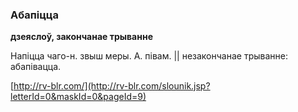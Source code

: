 ### Абапіцца
**дзеяслоў, закончанае трыванне**

Напіцца чаго-н. звыш меры. А. півам. || незакончанае трыванне: абапівацца.

<a rel="author">[http://rv-blr.com/](http://rv-blr.com/slounik.jsp?letterId=0&maskId=0&pageId=9)</a>
